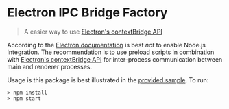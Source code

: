 # Electron IPC Bridge Factory

> A easier way to use [Electron's contextBridge API](https://www.electronjs.org/docs/api/context-bridge)

According to the [Electron documentation](https://www.electronjs.org/docs/tutorial/security#2-do-not-enable-nodejs-integration-for-remote-content) is best *not* to enable Node.js Integration.  The recommendation is to use preload scripts in combination with [Electron's contextBridge API](https://www.electronjs.org/docs/api/context-bridge) for inter-process communication between main and renderer processes.  

Usage is this package is best illustrated in the [provided sample](../sample).  To run:

	> npm install
	> npm start
